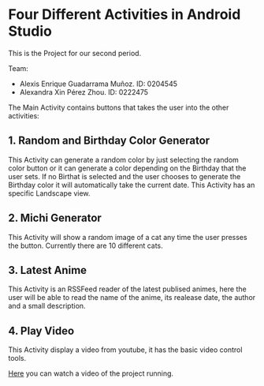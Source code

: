 # Four Different Activities in Android Studio
This is the Project for our second period.

Team:
* Alexis Enrique Guadarrama Muñoz. ID: 0204545 
* Alexandra Xin Pérez Zhou. ID: 0222475

The Main Activity contains buttons that takes the user into the other activities:
## 1. Random and Birthday Color Generator
This Activity can generate a random color by just selecting the random color button or it can generate a color depending on the Birthday that the user sets. If no Birthat is selected and the user chooses to generate the Birthday color it will automatically take the current date. This Activity has an specific Landscape view.

## 2. Michi Generator
This Activity will show a random image of a cat any time the user presses the button. Currently there are 10 different cats.

## 3. Latest Anime
This Activity is an RSSFeed reader of the latest publised animes, here the user will be able to read the name of the anime, its realease date, the author and a small description.

## 4. Play Video
This Activity display a video from youtube, it has the basic video control tools.

[Here](https://drive.google.com/file/d/1jtNNn5Sa3z2EIFo4mHYzrxyuKcqXe0sW/view?usp=sharing) you can watch a video of the project running.